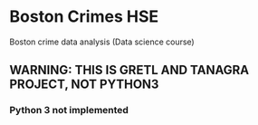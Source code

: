 # Boston Crimes HSE
Boston crime data analysis (Data science course)

## WARNING: THIS IS GRETL AND TANAGRA PROJECT, NOT PYTHON3
### Python 3 not implemented
